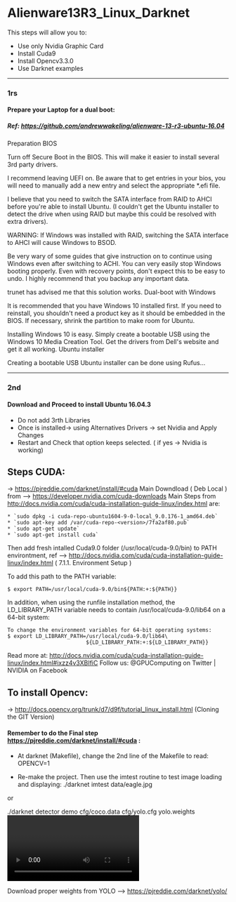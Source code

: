 # Alienware13R3_Linux_Darknet
This steps will allow you to: 
* Use only Nvidia Graphic Card
* Install Cuda9
* Install Opencv3.3.0
* Use Darknet examples

-----------------------------------------------------------------------
### 1rs 
#### Prepare your Laptop for a dual boot: 
##### Ref: https://github.com/andrewwakeling/alienware-13-r3-ubuntu-16.04
Preparation
BIOS

Turn off Secure Boot in the BIOS. This will make it easier to install several 3rd party drivers.

I recommend leaving UEFI on. Be aware that to get entries in your bios, you will need to manually add a new entry and select the appropriate *.efi file.

I believe that you need to switch the SATA interface from RAID to AHCI before you're able to install Ubuntu. (I couldn't get the Ubuntu installer to detect the drive when using RAID but maybe this could be resolved with extra drivers).

WARNING: If Windows was installed with RAID, switching the SATA interface to AHCI will cause Windows to BSOD.

Be very wary of some guides that give instruction on to continue using Windows even after switching to ACHI. You can very easily stop Windows booting properly. Even with recovery points, don't expect this to be easy to undo. I highly recommend that you backup any important data.

trunet has advised me that this solution works.
Dual-boot with Windows

It is recommended that you have Windows 10 installed first. If you need to reinstall, you shouldn't need a product key as it should be embedded in the BIOS. If necessary, shrink the partition to make room for Ubuntu.

Installing Windows 10 is easy. Simply create a bootable USB using the Windows 10 Media Creation Tool. Get the drivers from Dell's website and get it all working.
Ubuntu installer

Creating a bootable USB Ubuntu installer can be done using Rufus... 

----------------------------------------------------------------------

### 2nd

#### Download and Proceed to install Ubuntu 16.04.3

 - Do not add 3rth Libraries
 - Once is installed-> using Alternatives Drivers -> set Nvidia and Apply Changes
 - Restart and Check that option keeps selected. ( if yes -> Nvidia is working) 

## Steps CUDA:
-> https://pjreddie.com/darknet/install/#cuda
Main Downdload ( Deb Local ) from --> https://developer.nvidia.com/cuda-downloads
Main Steps from http://docs.nvidia.com/cuda/cuda-installation-guide-linux/index.html are: 

    * `sudo dpkg -i cuda-repo-ubuntu1604-9-0-local_9.0.176-1_amd64.deb`
    * `sudo apt-key add /var/cuda-repo-<version>/7fa2af80.pub`
    * `sudo apt-get update`
    * `sudo apt-get install cuda`
Then add fresh intalled Cuda9.0 folder (/usr/local/cuda-9.0/bin) to PATH environtment, ref --> http://docs.nvidia.com/cuda/cuda-installation-guide-linux/index.html ( 7.1.1. Environment Setup )

To add this path to the PATH variable:

    $ export PATH=/usr/local/cuda-9.0/bin${PATH:+:${PATH}}

In addition, when using the runfile installation method, the LD_LIBRARY_PATH variable needs to contain /usr/local/cuda-9.0/lib64 on a 64-bit system:

    To change the environment variables for 64-bit operating systems:
    $ export LD_LIBRARY_PATH=/usr/local/cuda-9.0/lib64\
                             ${LD_LIBRARY_PATH:+:${LD_LIBRARY_PATH}}

Read more at: http://docs.nvidia.com/cuda/cuda-installation-guide-linux/index.html#ixzz4v3XBIfiC
Follow us: @GPUComputing on Twitter | NVIDIA on Facebook


## To install Opencv: 
-> http://docs.opencv.org/trunk/d7/d9f/tutorial_linux_install.html (Cloning the GIT Version)

#### Remember to do the Final step https://pjreddie.com/darknet/install/#cuda : 

* At darknet (Makefile), change the 2nd line of the Makefile to read:
OPENCV=1

* Re-make the project. Then use the imtest routine to test image loading and displaying:
./darknet imtest data/eagle.jpg

or

./darknet detector demo cfg/coco.data cfg/yolo.cfg yolo.weights <video file>

Download proper weights from YOLO --> https://pjreddie.com/darknet/yolo/

